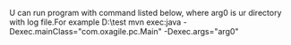 U can run program with command listed below, where arg0 is ur directory with log file.For example D:\\test
mvn exec:java -Dexec.mainClass="com.oxagile.pc.Main" -Dexec.args="arg0"
